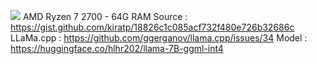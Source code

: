 ![](AMD%20Ryzen%207%202700%20LLaMa.png)
AMD Ryzen 7 2700 - 64G RAM
Source : https://gist.github.com/kiratp/18826c1c085acf732f480e726b32686c
LLaMa.cpp : https://github.com/ggerganov/llama.cpp/issues/34
Model : https://huggingface.co/hlhr202/llama-7B-ggml-int4